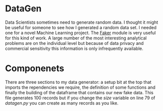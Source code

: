 # DataGen
Data Scientists sometimes need to generate random data. I thought it might be useful for someone to see how I generated a random data set. I needed one for a novel Machine Learning project. The [Faker](https://faker.readthedocs.io/en/master/index.html) module is very useful for this kind of work. A large number of the most interesting analytical problems are on the individual level but because of data privacy and commercial sensitivity this information is only infrequently available. 

# Componenets
There are three sections to my data generator: a setup bit at the top that imports the rependencies we require, the definition of some functions and finally the building of the dataframe that contains our new fake data. This file generates 100 records but if you change the *size* variable on line 79 of *datagen.py* you can create as many records as you like.  
